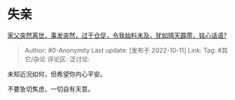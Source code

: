 # 失亲
[家父突然离世，事发突然，过于仓促，令我始料未及，犹如晴天霹雳，铭心话语?](https://www.zhihu.com/question/549348668/answer/2711272745)

> Author: #0-Anonymity
> Last update: [发布于 2022-10-11]
> Link:
> Tag: #其它/杂论 
> 评论区:
> 泛讨论:

未知近况如何，但希望你内心平安。

不要急切焦虑，一切自有天意。

